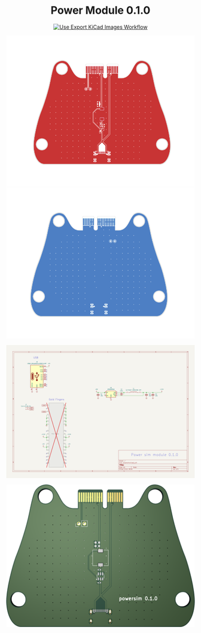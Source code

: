 <div align="center">

# Power Module 0.1.0

[![Use Export KiCad Images Workflow](https://github.com/sonicavionics/4in-powersim/actions/workflows/use-export-kicad.yml/badge.svg)](https://github.com/sonicavionics/4in-powersim/actions/workflows/use-export-kicad.yml)

![alt text](images/pcbf.svg)![alt text](images/pcbb.svg)

![alt text](images/sch.svg)

![alt text](images/board.png)
</div>

